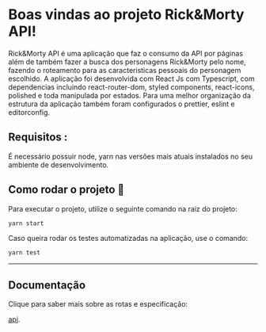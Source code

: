 # Boas vindas ao projeto Rick&Morty API!

Rick&Morty API é uma aplicação que faz o consumo da API por páginas além de também fazer a busca dos personagens Rick&Morty pelo nome, fazendo o roteamento para as caracteristicas pessoais do personagem escolhido. A aplicação foi desenvolvida com React Js com Typescript, com dependencias incluindo react-router-dom, styled components, react-icons, polished e toda manipulada por estados. Para uma melhor organização da estrutura da 
aplicação também foram configurados o prettier, eslint e editorconfig.

## Requisitos :

É necessário possuir node, yarn nas versões mais atuais instalados no seu ambiente de desenvolvimento.

## Como rodar o projeto :runner:

Para executar o projeto, utilize o seguinte comando na raiz do projeto:

```bash
yarn start
```

Caso queira rodar os testes automatizadas na aplicação, use o comando:

```bash
yarn test
```

---

## Documentação

Clique para saber mais sobre as rotas e especificação:

[api](https://rickandmortyapi.com/documentation/).
